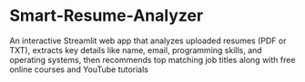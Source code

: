 # Smart-Resume-Analyzer
An interactive Streamlit web app that analyzes uploaded resumes (PDF or TXT), extracts key details like name, email, programming skills, and operating systems, then recommends top matching job titles along with free online courses and YouTube tutorials
